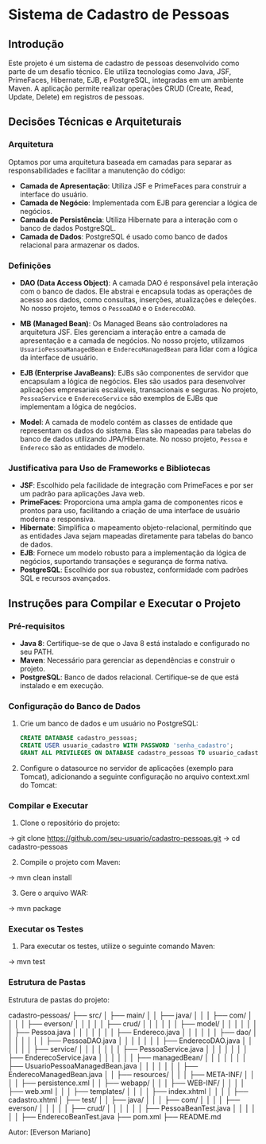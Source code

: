 # Sistema de Cadastro de Pessoas

## Introdução
Este projeto é um sistema de cadastro de pessoas desenvolvido como parte de um desafio técnico. Ele utiliza tecnologias como Java, JSF, PrimeFaces, Hibernate, EJB, e PostgreSQL, integradas em um ambiente Maven. A aplicação permite realizar operações CRUD (Create, Read, Update, Delete) em registros de pessoas.

## Decisões Técnicas e Arquiteturais

### Arquitetura
Optamos por uma arquitetura baseada em camadas para separar as responsabilidades e facilitar a manutenção do código:
- **Camada de Apresentação**: Utiliza JSF e PrimeFaces para construir a interface do usuário.
- **Camada de Negócio**: Implementada com EJB para gerenciar a lógica de negócios.
- **Camada de Persistência**: Utiliza Hibernate para a interação com o banco de dados PostgreSQL.
- **Camada de Dados**: PostgreSQL é usado como banco de dados relacional para armazenar os dados.

### Definições

- **DAO (Data Access Object)**: A camada DAO é responsável pela interação com o banco de dados. Ele abstrai e encapsula todas as operações de acesso aos dados, como consultas, inserções, atualizações e deleções. No nosso projeto, temos o `PessoaDAO` e o `EnderecoDAO`.
  
- **MB (Managed Bean)**: Os Managed Beans são controladores na arquitetura JSF. Eles gerenciam a interação entre a camada de apresentação e a camada de negócios. No nosso projeto, utilizamos `UsuarioPessoaManagedBean` e `EnderecoManagedBean` para lidar com a lógica da interface de usuário.
  
- **EJB (Enterprise JavaBeans)**: EJBs são componentes de servidor que encapsulam a lógica de negócios. Eles são usados para desenvolver aplicações empresariais escaláveis, transacionais e seguras. No projeto, `PessoaService` e `EnderecoService` são exemplos de EJBs que implementam a lógica de negócios.
  
- **Model**: A camada de modelo contém as classes de entidade que representam os dados do sistema. Elas são mapeadas para tabelas do banco de dados utilizando JPA/Hibernate. No nosso projeto, `Pessoa` e `Endereco` são as entidades de modelo.

### Justificativa para Uso de Frameworks e Bibliotecas
- **JSF**: Escolhido pela facilidade de integração com PrimeFaces e por ser um padrão para aplicações Java web.
- **PrimeFaces**: Proporciona uma ampla gama de componentes ricos e prontos para uso, facilitando a criação de uma interface de usuário moderna e responsiva.
- **Hibernate**: Simplifica o mapeamento objeto-relacional, permitindo que as entidades Java sejam mapeadas diretamente para tabelas do banco de dados.
- **EJB**: Fornece um modelo robusto para a implementação da lógica de negócios, suportando transações e segurança de forma nativa.
- **PostgreSQL**: Escolhido por sua robustez, conformidade com padrões SQL e recursos avançados.

## Instruções para Compilar e Executar o Projeto

### Pré-requisitos
- **Java 8**: Certifique-se de que o Java 8 está instalado e configurado no seu PATH.
- **Maven**: Necessário para gerenciar as dependências e construir o projeto.
- **PostgreSQL**: Banco de dados relacional. Certifique-se de que está instalado e em execução.

### Configuração do Banco de Dados
1. Crie um banco de dados e um usuário no PostgreSQL:
   ```sql
   CREATE DATABASE cadastro_pessoas;
   CREATE USER usuario_cadastro WITH PASSWORD 'senha_cadastro';
   GRANT ALL PRIVILEGES ON DATABASE cadastro_pessoas TO usuario_cadastro;
   
2. Configure o datasource no servidor de aplicações (exemplo para Tomcat), adicionando a seguinte configuração no arquivo context.xml do Tomcat:

<Context>
    <Resource name="jdbc/PostgresDS" auth="Container" type="javax.sql.DataSource"
              maxTotal="20" maxIdle="10" maxWaitMillis="-1"
              username="usuario_cadastro" password="senha_cadastro"
              driverClassName="org.postgresql.Driver"
              url="jdbc:postgresql://localhost:5432/cadastro_pessoas"/>
</Context>

### Compilar e Executar

1. Clone o repositório do projeto:

-> git clone https://github.com/seu-usuario/cadastro-pessoas.git
-> cd cadastro-pessoas

2. Compile o projeto com Maven:

-> mvn clean install

3. Gere o arquivo WAR:

-> mvn package

### Executar os Testes

1. Para executar os testes, utilize o seguinte comando Maven:

-> mvn test



### Estrutura de Pastas

Estrutura de pastas do projeto:

cadastro-pessoas/
├── src/
│ ├── main/
│ │ ├── java/
│ │ │ ├── com/
│ │ │ │ ├── everson/
│ │ │ │ │ ├── crud/
│ │ │ │ │ │ ├── model/
│ │ │ │ │ │ │ ├── Pessoa.java
│ │ │ │ │ │ │ ├── Endereco.java
│ │ │ │ │ │ ├── dao/
│ │ │ │ │ │ │ ├── PessoaDAO.java
│ │ │ │ │ │ │ ├── EnderecoDAO.java
│ │ │ │ │ │ ├── service/
│ │ │ │ │ │ │ ├── PessoaService.java
│ │ │ │ │ │ │ ├── EnderecoService.java
│ │ │ │ │ │ ├── managedBean/
│ │ │ │ │ │ │ ├── UsuarioPessoaManagedBean.java
│ │ │ │ │ │ │ ├── EnderecoManagedBean.java
│ │ ├── resources/
│ │ │ ├── META-INF/
│ │ │ │ ├── persistence.xml
│ │ ├── webapp/
│ │ │ ├── WEB-INF/
│ │ │ │ ├── web.xml
│ │ │ ├── templates/
│ │ │ │ ├── index.xhtml
│ │ │ │ ├── cadastro.xhtml
│ ├── test/
│ │ ├── java/
│ │ │ ├── com/
│ │ │ │ ├── everson/
│ │ │ │ │ ├── crud/
│ │ │ │ │ │ ├── PessoaBeanTest.java
│ │ │ │ │ │ ├── EnderecoBeanTest.java
├── pom.xml
├── README.md

Autor: [Everson Mariano]


